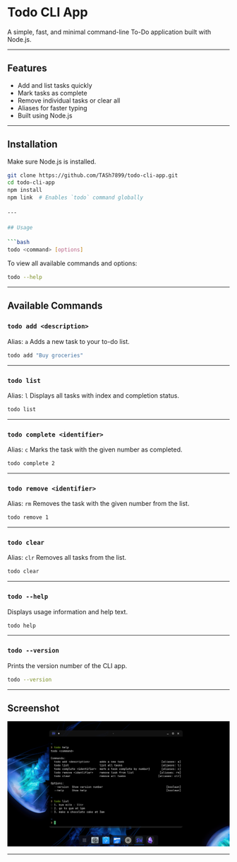 
# Todo CLI App

A simple, fast, and minimal command-line To-Do application built with Node.js.

---

## Features

- Add and list tasks quickly
- Mark tasks as complete
- Remove individual tasks or clear all
- Aliases for faster typing
- Built using Node.js

---

## Installation

Make sure Node.js is installed.

```bash
git clone https://github.com/TASh7899/todo-cli-app.git
cd todo-cli-app
npm install
npm link  # Enables `todo` command globally

---

## Usage

```bash
todo <command> [options]
```

To view all available commands and options:

```bash
todo --help
```

---

## Available Commands

### `todo add <description>`

Alias: `a`
Adds a new task to your to-do list.

```bash
todo add "Buy groceries"
```

---

### `todo list`

Alias: `l`
Displays all tasks with index and completion status.

```bash
todo list
```

---

### `todo complete <identifier>`

Alias: `c`
Marks the task with the given number as completed.

```bash
todo complete 2
```

---

### `todo remove <identifier>`

Alias: `rm`
Removes the task with the given number from the list.

```bash
todo remove 1
```

---

### `todo clear`

Alias: `clr`
Removes all tasks from the list.

```bash
todo clear
```

---

### `todo --help`

Displays usage information and help text.

```bash
todo help
```

---

### `todo --version`

Prints the version number of the CLI app.

```bash
todo --version
```

---

## Screenshot

![todo-screenshot](img/todo.png)

---

```


```

